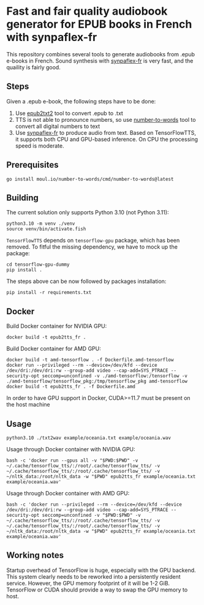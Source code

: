 # Fast and fair quality audiobook generator for EPUB books in French with synpaflex-fr

This repository combines several tools to generate audiobooks from .epub e-books in French. Sound synthesis with [synpaflex-fr](https://huggingface.co/tensorspeech/tts-mb_melgan-synpaflex-fr) is very fast, and the quaility is fairly good.

## Steps

Given a .epub e-book, the following steps have to be done:

1. Use [epub2txt2](https://github.com/kevinboone/epub2txt2) tool to convert .epub to .txt
2. TTS is not able to pronounce numbers, so use [number-to-words](https://github.com/moul/number-to-words) tool to convert all digital numbers to text
3. Use [synpaflex-fr](https://huggingface.co/tensorspeech/tts-mb_melgan-synpaflex-fr) to produce audio from text. Based on TensorFlowTTS, it supports both CPU and GPU-based inference. On CPU the processing speed is moderate.

## Prerequisites

```
go install moul.io/number-to-words/cmd/number-to-words@latest
```

## Building

The current solution only supports Python 3.10 (not Python 3.11):

```
python3.10 -m venv ./venv
source venv/bin/activate.fish
```

`TensorFlowTTS` depends on `tensorflow-gpu` package, which has been removed. To fitful the missing dependency, we have to mock up the package:

```
cd tensorflow-gpu-dummy
pip install .
```

The steps above can be now followed by packages installation:

```
pip install -r requirements.txt
```

## Docker

Build Docker container for NVIDIA GPU:

```
docker build -t epub2tts_fr .
```

Build Docker container for AMD GPU:

```
docker build -t amd-tensorflow . -f Dockerfile.amd-tensorflow
docker run --privileged --rm --device=/dev/kfd --device /dev/dri:/dev/dri:rw --group-add video --cap-add=SYS_PTRACE --security-opt seccomp=unconfined -v ./amd-tensorflow:/tensorflow -v ./amd-tensorflow/tensorflow_pkg:/tmp/tensorflow_pkg amd-tensorflow
docker build -t epub2tts_fr . -f Dockerfile.amd
```

In order to have GPU support in Docker, CUDA>=11.7 must be present on the host machine

## Usage

```
python3.10 ./txt2wav example/oceania.txt example/oceania.wav
```

Usage through Docker container with NVIDIA GPU:

```
bash -c 'docker run --gpus all -v "$PWD:$PWD" -v ~/.cache/tensorflow_tts/:/root/.cache/tensorflow_tts/ -v ~/.cache/tensorflow_tts/:/root/.cache/tensorflow_tts/ -v ~/nltk_data:/root/nltk_data -w "$PWD" epub2tts_fr example/oceania.txt example/oceania.wav'
```

Usage through Docker container with AMD GPU:

```
bash -c 'docker run --privileged --rm --device=/dev/kfd --device /dev/dri:/dev/dri:rw --group-add video --cap-add=SYS_PTRACE --security-opt seccomp=unconfined -v "$PWD:$PWD" -v ~/.cache/tensorflow_tts/:/root/.cache/tensorflow_tts/ -v ~/.cache/tensorflow_tts/:/root/.cache/tensorflow_tts/ -v ~/nltk_data:/root/nltk_data -w "$PWD" epub2tts_fr example/oceania.txt example/oceania.wav'
```

## Working notes

Startup overhead of TensorFlow is huge, especially with the GPU backend. This system clearly needs to be reworked into a persistently resident service. However, the GPU memory footprint of it will be 1-2 GiB. TensorFlow or CUDA should provide a way to swap the GPU memory to host.
